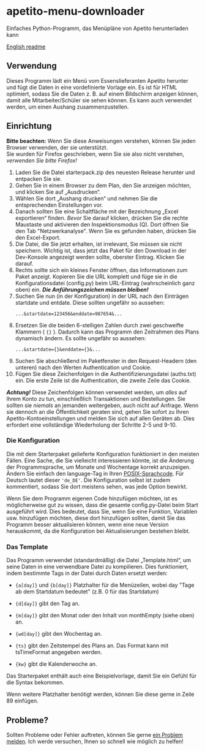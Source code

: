 # apetito-menu-downloader
Einfaches Python-Programm, das Menüpläne von Apetito herunterladen kann

[English readme](https://github.com/Josua-P/apetito-menu-downloader/blob/main/README.md)

## Verwendung
Dieses Programm lädt ein Menü vom Essenslieferanten Apetito herunter und fügt die Daten in eine vordefinierte Vorlage ein. Es ist für HTML optimiert, sodass Sie die Daten z. B. auf einem Bildschirm anzeigen können, damit alle Mitarbeiter/Schüler sie sehen können. Es kann auch verwendet werden, um einen Aushang zusammenzustellen.

## Einrichtung
**Bitte beachten:** Wenn Sie diese Anweisungen verstehen, können Sie jeden Browser verwenden, der sie unterstützt. <br> Sie wurden für Firefox geschrieben, wenn Sie sie also nicht verstehen, *verwenden Sie bitte Firefox!*
1. Laden Sie die Datei starterpack.zip des neuesten Release herunter und entpacken Sie sie.
1. Gehen Sie in einem Browser zu dem Plan, den Sie anzeigen möchten, und klicken Sie auf „Ausdrucken“.
2. Wählen Sie dort „Aushang drucken“ und nehmen Sie die entsprechenden Einstellungen vor.
3. Danach sollten Sie eine Schaltfläche mit der Bezeichnung „Excel exportieren“ finden. *Bevor* Sie darauf klicken, drücken Sie die rechte Maustaste und aktivieren den Inspektionsmodus (Q). Dort öffnen Sie den Tab "Netzwerkanalyse". Wenn Sie es gefunden haben, drücken Sie den Excel-Export.
4. Die Datei, die Sie jetzt erhalten, ist irrelevant, Sie müssen sie nicht speichern. Wichtig ist, dass jetzt das Paket für den Download in der Dev-Konsole angezeigt werden sollte, oberster Eintrag. Klicken Sie darauf.
5. Rechts sollte sich ein kleines Fenster öffnen, das Informationen zum Paket anzeigt. Kopieren Sie die URL komplett und füge sie in die Konfigurationsdatei (config.py) beim URL-Eintrag (wahrscheinlich ganz oben) ein. ***Die Anführungszeichen müssen bleiben!***
6. Suchen Sie nun (in der Konfiguration) in der URL nach den Einträgen startdate und entdate. Diese sollten ungefähr so ​​aussehen:
   ```
   ...&startdate=123456&enddate=987654&...
   ```
8. Ersetzen Sie die beiden 6-stelligen Zahlen durch zwei geschweifte Klammern ( ```{}``` ). Dadurch kann das Programm den Zeitrahmen des Plans dynamisch ändern. Es sollte ungefähr so ​​aussehen:
   ```
   ...&startdate={}&enddate={}&...
   ```
10. Suchen Sie abschließend im Paketfenster in den Request-Headern (den unteren) nach den Werten Authentication und Cookie.
11. Fügen Sie diese Zeichenfolgen in die Authentifizierungsdatei (auths.txt) ein. Die erste Zeile ist die Authentication, die zweite Zeile das Cookie.

***Achtung!*** Diese Zeichenfolgen können verwendet werden, um *alles* auf Ihrem Konto zu tun, einschließlich Transaktionen und Bestellungen. Sie sollten sie *niemals* an jemanden weitergeben, auch nicht auf Anfrage. Wenn sie dennoch an die Öffentlichkeit geraten sind, gehen Sie sofort zu Ihren Apetito-Kontoeinstellungen und melden Sie sich auf allen Geräten ab. Dies erfordert eine vollständige Wiederholung der Schritte 2-5 und 9-10.

### Die Konfiguration
Die mit dem Starterpaket gelieferte Konfiguration funktioniert in den meisten Fällen. Eine Sache, die Sie vielleicht interessieren könnte, ist die Änderung der Programmsprache, um Monate und Wochentage korrekt anzuzeigen. Ändern Sie einfach den language-Tag in Ihren [POSIX-Sprachcode](https://learn.microsoft.com/en-us/globalization/locale/other-locale-names#posix). Für Deutsch lautet dieser ```'de_DE'```. Die Konfiguration selbst ist zudem kommentiert, sodass Sie dort meistens sehen, was jede Option bewirkt.

Wenn Sie dem Programm eigenen Code hinzufügen möchten, ist es möglicherweise gut zu wissen, dass die gesamte config.py-Datei beim Start ausgeführt wird. Dies bedeutet, dass Sie, wenn Sie eine Funktion, Variablen usw. hinzufügen möchten, diese dort hinzufügen sollten, damit Sie das Programm besser aktualisieren können, wenn eine neue Version herauskommt, da die Konfiguration bei Aktualisierungen bestehen bleibt.

### Das Template
Das Programm verwendet (standardmäßig) die Datei „Template.html“, um seine Daten in eine verwendbare Datei zu kompilieren. Dies funktioniert, indem bestimmte Tags in der Datei durch Daten ersetzt werden:

- ```{a[day]}``` und ```{b[day]}``` Platzhalter für die Menüzeilen, wobei day "Tage ab dem Startdatum bedeutet" (z.B. 0 für das Startdatum)

- ```{d[day]}``` gibt den Tag an.

- ```{m[day]}``` gibt den Monat oder den Inhalt von monthEmpty (siehe oben) an.

- ```{wd[day]}``` gibt den Wochentag an.

- ```{ts}``` gibt den Zeitstempel des Plans an. Das Format kann mit tsTimeFormat angegeben werden.

- ```{kw}``` gibt die Kalenderwoche an.

Das Starterpaket enthält auch eine Beispielvorlage, damit Sie ein Gefühl für die Syntax bekommen.

Wenn weitere Platzhalter benötigt werden, können Sie diese gerne in Zeile 89 einfügen.

## Probleme?

Sollten Probleme oder Fehler auftreten, können Sie gerne [ein Problem melden](https://github.com/Josua-P/apetito-menu-downloader/issues). Ich werde versuchen, Ihnen so schnell wie möglich zu helfen!

